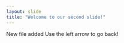 ```yaml
---
layout: slide
title: "Welcome to our second slide!"
---
```

New file added
Use the left arrow to go back!
